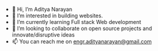 - 👋 Hi, I’m Aditya Narayan
- 👀 I’m interested in building websites.
- 🌱 I’m currently learning Full stack Web development
- 💞️ I’m looking to collaborate on open source projects and innovate/disruptive ideas
- 📫 You can reach me on engr.adityanarayan@gmail.com


